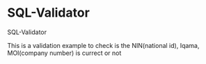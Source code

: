 # SQL-Validator
SQL-Validator

This is a validation example to check is the NIN(national id), Iqama, MOI(company number) is currect or not
